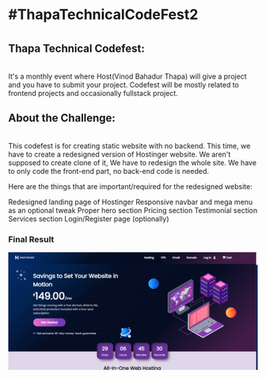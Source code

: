 <h1>#ThapaTechnicalCodeFest2<h1>

<h2>Thapa Technical Codefest:</h2><br>
It's a monthly event where Host(Vinod Bahadur Thapa) will give a project and you have to submit your project. Codefest will be mostly related to frontend projects and occasionally fullstack project.

<h2>About the Challenge:</h2><br>
This codefest is for creating static website with no backend. This time, we have to create a redesigned version of Hostinger website. We  aren't supposed to create clone of it, We have to redesign the whole site. We have to only code the front-end part, no back-end code is needed.

Here are the things that are important/required for the redesigned website:

Redesigned landing page of Hostinger
Responsive navbar and mega menu as an optional tweak
Proper hero section
Pricing section
Testimonial section
Services section
Login/Register page (optionally)


<h3>Final Result</h3>
<img src="home.png">
